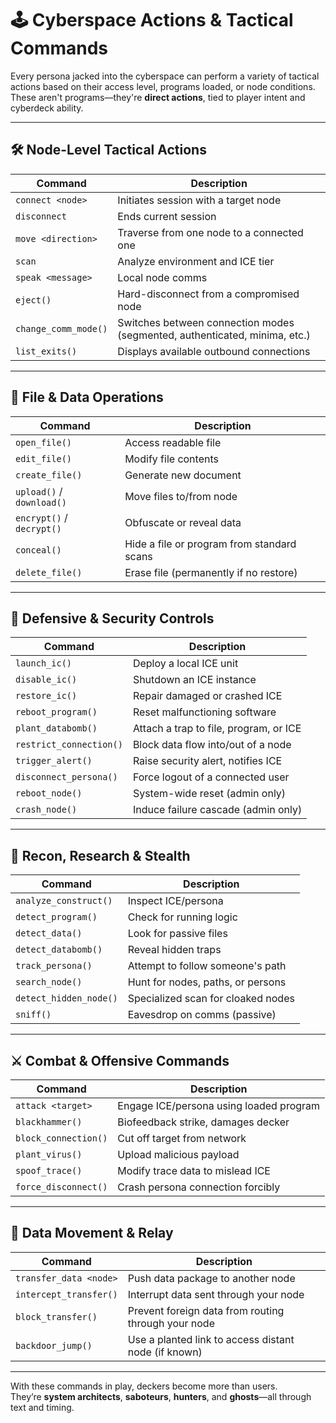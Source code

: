 # 🕹️ Cyberspace Actions & Tactical Commands

Every persona jacked into the cyberspace can perform a variety of tactical actions based on their access level, programs loaded, or node conditions. These aren't programs—they're **direct actions**, tied to player intent and cyberdeck ability.

---

## 🛠 Node-Level Tactical Actions

| Command               | Description |
|------------------------|-------------|
| `connect <node>`       | Initiates session with a target node |
| `disconnect`           | Ends current session |
| `move <direction>`     | Traverse from one node to a connected one |
| `scan`                 | Analyze environment and ICE tier |
| `speak <message>`      | Local node comms |
| `eject()`              | Hard-disconnect from a compromised node |
| `change_comm_mode()`   | Switches between connection modes (segmented, authenticated, minima, etc.) |
| `list_exits()`         | Displays available outbound connections |

---

## 📁 File & Data Operations

| Command                | Description |
|------------------------|-------------|
| `open_file()`          | Access readable file |
| `edit_file()`          | Modify file contents |
| `create_file()`        | Generate new document |
| `upload()` / `download()` | Move files to/from node |
| `encrypt()` / `decrypt()` | Obfuscate or reveal data |
| `conceal()`            | Hide a file or program from standard scans |
| `delete_file()`        | Erase file (permanently if no restore) |

---

## 🔐 Defensive & Security Controls

| Command                | Description |
|------------------------|-------------|
| `launch_ic()`          | Deploy a local ICE unit |
| `disable_ic()`         | Shutdown an ICE instance |
| `restore_ic()`         | Repair damaged or crashed ICE |
| `reboot_program()`     | Reset malfunctioning software |
| `plant_databomb()`     | Attach a trap to file, program, or ICE |
| `restrict_connection()`| Block data flow into/out of a node |
| `trigger_alert()`      | Raise security alert, notifies ICE |
| `disconnect_persona()` | Force logout of a connected user |
| `reboot_node()`        | System-wide reset (admin only) |
| `crash_node()`         | Induce failure cascade (admin only) |

---

## 🧠 Recon, Research & Stealth

| Command                 | Description |
|-------------------------|-------------|
| `analyze_construct()`   | Inspect ICE/persona |
| `detect_program()`      | Check for running logic |
| `detect_data()`         | Look for passive files |
| `detect_databomb()`     | Reveal hidden traps |
| `track_persona()`       | Attempt to follow someone's path |
| `search_node()`         | Hunt for nodes, paths, or persons |
| `detect_hidden_node()`  | Specialized scan for cloaked nodes |
| `sniff()`               | Eavesdrop on comms (passive) |

---

## ⚔ Combat & Offensive Commands

| Command                | Description |
|------------------------|-------------|
| `attack <target>`      | Engage ICE/persona using loaded program |
| `blackhammer()`        | Biofeedback strike, damages decker |
| `block_connection()`   | Cut off target from network |
| `plant_virus()`        | Upload malicious payload |
| `spoof_trace()`        | Modify trace data to mislead ICE |
| `force_disconnect()`   | Crash persona connection forcibly |

---

## 🧩 Data Movement & Relay

| Command                     | Description |
|-----------------------------|-------------|
| `transfer_data <node>`      | Push data package to another node |
| `intercept_transfer()`      | Interrupt data sent through your node |
| `block_transfer()`          | Prevent foreign data from routing through your node |
| `backdoor_jump()`           | Use a planted link to access distant node (if known) |

---

With these commands in play, deckers become more than users.  
They’re **system architects**, **saboteurs**, **hunters**, and **ghosts**—all through text and timing.
